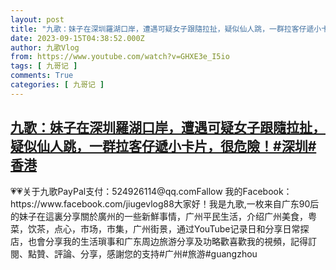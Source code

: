 ```yaml
---
layout: post
title: "九歌：妹子在深圳羅湖口岸，遭遇可疑女子跟隨拉扯，疑似仙人跳，一群拉客仔遞小卡片，很危險！#深圳#香港"
date: 2023-09-15T04:38:52.000Z
author: 九歌Vlog
from: https://www.youtube.com/watch?v=GHXE3e_I5io
tags: [ 九哥记 ]
comments: True
categories: [ 九哥记 ]
---
```

<!--1694752732000-->
[九歌：妹子在深圳羅湖口岸，遭遇可疑女子跟隨拉扯，疑似仙人跳，一群拉客仔遞小卡片，很危險！#深圳#香港](https://www.youtube.com/watch?v=GHXE3e_I5io)
------

<div>
💗💗关于九歌PayPal支付：524926114@qq.comFallow 我的Facebook：https://www.facebook.com/jiugevlog88大家好！我是九歌,一枚来自广东90后的妹子在這裏分享關於廣州的一些新鮮事情，广州平民生活，介绍广州美食，粤菜，饮茶，点心，市场，市集，广州街景，通过YouTube记录日和分享日常探店，也會分享我的生活瑣事和广东周边旅游分享及功略歡喜歡我的視頻，記得訂閱、點贊、評論、分享，感謝您的支持#广州#旅游#guangzhou
</div>
